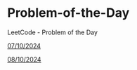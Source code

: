 # Problem-of-the-Day
LeetCode - Problem of the Day

[07/10/2024](/2696.%20Minimum%20String%20Length%20After%20Removing%20Substrings.md)

[08/10/2024](/1963.%20Minimum%20Number%20of%20Swaps%20to%20Make%20the%20String%20Balanced.md)
